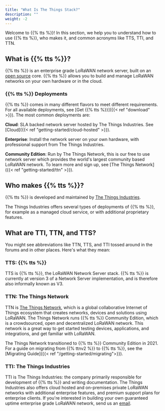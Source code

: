 ```yaml
---
title: "What Is The Things Stack?"
description: ""
weight: -2
---
```


Welcome to {{% tts %}}! In this section, we help you to understand how to use {{% tts %}}, who makes it, and common acronyms like TTS, TTI, and TTN.

<!--more-->

## What is {{% tts %}}?

{{% tts %}} is an enterprise grade LoRaWAN network server, built on an [open source](https://github.com/TheThingsNetwork/lorawan-stack) core. {{% tts %}} allows you to build and manage LoRaWAN networks on your own hardware or in the cloud.

### {{% tts %}} Deployments

{{% tts %}} comes in many different flavors to meet different requirements. For all available deployments, see [Get {{% tts %}}]({{< ref "download" >}}). The most common deployments are:

**Cloud**: SLA backed network server hosted by The Things Industries. See [Cloud]({{< ref "getting-started/cloud-hosted" >}}).

**Enterprise**: Install the network server on your own hardware, with professional support from The Things Industries.

**Community Edition**: Run by The Things Network, this is our free to use network server which provides the world's largest community based LoRaWAN network. To learn more and sign up, see [The Things Network]({{< ref "getting-started/ttn" >}}).

## Who makes {{% tts %}}?

{{% tts %}} is developed and maintained by [The Things Industries](https://thethingsindustries.com/).

The Things Industries offers several types of deployments of {{% tts %}}, for example as a managed cloud service, or with additional proprietary features.

## What are TTI, TTN, and TTS?

You might see abbreviations like TTN, TTS, and TTI tossed around in the forums and in other places. Here's what they mean:

### TTS: {{% tts %}}

TTS is {{% tts %}}, the LoRaWAN Network Server stack. {{% tts %}} is currently at version 3 of a Network Server implementation, and is therefore also informally known as V3.

### TTN: The Things Network

TTN is [The Things Network](https://thethingsnetwork.org), which is a global collaborative Internet of Things ecosystem that creates networks, devices and solutions using LoRaWAN. The Things Network runs {{% tts %}} Community Edition, which is a crowdsourced, open and decentralized LoRaWAN network. This network is a great way to get started testing devices, applications, and integrations, and get familiar with LoRaWAN.

The Things Network transitioned to {{% tts %}} Community Edition in 2021. For a guide on migrating from {{% ttnv2 %}} to {{% tts %}}, see the [Migrating Guide]({{< ref "/getting-started/migrating">}}).

### TTI: The Things Industries

TTI is The Things Industries: the company primarily responsible for development of {{% tts %}} and writing documentation. The Things Industries also offers cloud hosted and on-premises private LoRaWAN networks with additional enterprise features, and premium support plans for enterprise clients. If you're interested in building your own guaranteed uptime enterprise grade LoRaWAN network, send us an [email](mailto:info@thethingsindustries.com).
